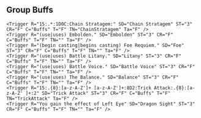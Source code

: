 ## Group Buffs
    <Trigger R="15:.*:1D0C:Chain Stratagem:" SD="Chain Stratagem" ST="3" CR="F" C="Buffs" T="F" TN="ChainStratagem" Ta="F" />
    <Trigger R="(use|uses) Embolden." SD="Embolden" ST="3" CR="F" C="Buffs" T="F" TN="" Ta="F" />
    <Trigger R="(begin casting|begins casting) Foe Requiem." SD="Foe" ST="3" CR="F" C="Buffs" T="F" TN="" Ta="F" />
    <Trigger R="(use|uses) Battle Litany." SD="Litany" ST="3" CR="F" C="Buffs" T="F" TN="" Ta="F" />
    <Trigger R="(use|uses) Battle Voice." SD="Battle Voice" ST="3" CR="F" C="Buffs" T="F" TN="" Ta="F" />
    <Trigger R="(use|uses) The Balance." SD="Balance" ST="3" CR="F" C="Buffs" T="F" TN="" Ta="F" />
    <Trigger R="15:.{8}:[a-z-A-Z']+ [a-z-A-Z']+:8D2:Trick Attack:.{8}:[a-z-A-Z' ]+:2" SD="Trick Attack" ST="3" CR="F" C="Buffs" T="F" TN="TrickAttack" Ta="F" />
    <Trigger R="You gain the effect of Left Eye" SD="Dragon Sight" ST="3" CR="F" C="Buffs" T="F" TN="" Ta="F" />
